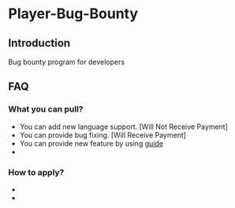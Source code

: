 # Player-Bug-Bounty

## Introduction

Bug bounty program for developers

## FAQ

### What you can pull?

- You can add new language support. [Will Not Receive Payment]
- You can provide bug fixing. [Will Receive Payment]
- You can provide new feature by using [guide](#how-to-apply)
- 

### How to apply?

- 
- 


